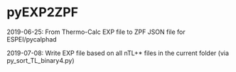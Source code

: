 # pyEXP2ZPF
2019-06-25: From Thermo-Calc EXP file to ZPF JSON file for ESPEI/pycalphad

2019-07-08: Write EXP file based on all nTL+* files in the current folder (via py_sort_TL_binary4.py)
